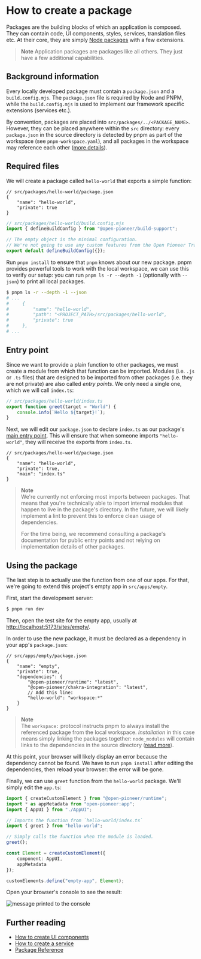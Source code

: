 # How to create a package

Packages are the building blocks of which an application is composed.
They can contain code, UI components, styles, services, translation files etc.
At their core, they are simply [Node packages](https://nodejs.org/api/packages.html) with a few extensions.

> **Note**
> Application packages are packages like all others.
> They just have a few additional capabilities.

## Background information

Every locally developed package must contain a `package.json` and a `build.config.mjs`.
The `package.json` file is required by Node and PNPM, while the `build.config.mjs` is used to implement our framework specific extensions (services etc.).

By convention, packages are placed into `src/packages/../<PACKAGE_NAME>`.
However, they can be placed anywhere within the `src` directory: every `package.json` in the source directory is detected by pnpm as part of the workspace (see `pnpm-workspace.yaml`),
and all packages in the workspace may reference each other ([more details](https://pnpm.io/workspaces)).

## Required files

We will create a package called `hello-world` that exports a simple function:

```jsonc
// src/packages/hello-world/package.json
{
    "name": "hello-world",
    "private": true
}
```

```js
// src/packages/hello-world/build.config.mjs
import { defineBuildConfig } from "@open-pioneer/build-support";

// The empty object is the minimal configuration.
// We're not going to use any custom features from the Open Pioneer Trails framework for now.
export default defineBuildConfig({});
```

Run `pnpm install` to ensure that `pnpm` knows about our new package.
pnpm provides powerful tools to work with the local workspace, we can use this to verify our setup:
you can run `pnpm ls -r --depth -1` (optionally with `--json`) to print all local packages.

```bash
$ pnpm ls -r --depth -1 --json
# ...
#     {
#         "name": "hello-world",
#         "path": "<PROJECT_PATH>/src/packages/hello-world",
#         "private": true
#     },
# ...
```

## Entry point

Since we want to provide a plain function to other packages, we must create a module from which that function can be imported.
Modules (i.e. `.js` or `.ts` files) that are designed to be imported from other packages (i.e. they are not private) are also called _entry points_.
We only need a single one, which we will call `index.ts`:

```ts
// src/packages/hello-world/index.ts
export function greet(target = "World") {
    console.info(`Hello ${target}!`);
}
```

Next, we will edit our `package.json` to declare `index.ts` as our package's [main entry point](https://docs.npmjs.com/cli/v9/configuring-npm/package-json#main).
This will ensure that when someone imports `"hello-world"`, they will receive the exports from `index.ts`.

```jsonc
// src/packages/hello-world/package.json
{
    "name": "hello-world",
    "private": true,
    "main": "index.ts"
}
```

> **Note**  
> We're currently not enforcing most imports between packages.
> That means that you're technically able to import internal modules that happen to live in the package's directory.
> In the future, we will likely implement a lint to prevent this to enforce clean usage of dependencies.
>
> For the time being, we recommend consulting a package's documentation for public entry points
> and not relying on implementation details of other packages.

## Using the package

The last step is to actually use the function from one of our apps.
For that, we're going to extend this project's empty app in `src/apps/empty`.

First, start the development server:

```bash
$ pnpm run dev
```

Then, open the test site for the empty app, usually at <http://localhost:5173/sites/empty/>.

In order to use the new package, it must be declared as a dependency in your app's `package.json`:

```jsonc
// src/apps/empty/package.json
{
    "name": "empty",
    "private": true,
    "dependencies": {
        "@open-pioneer/runtime": "latest",
        "@open-pioneer/chakra-integration": "latest",
        // Add this line:
        "hello-world": "workspace:*"
    }
}
```

> **Note**  
> The `workspace:` protocol instructs pnpm to always install the referenced package from the local workspace.
> _Installation_ in this case means simply linking the packages together: `node_modules` will contain links to the dependencies in the source directory ([read more](https://pnpm.io/workspaces#workspace-protocol-workspace)).

At this point, your browser will likely display an error because the dependency cannot be found.
We have to run `pnpm install` after editing the dependencies, then reload your browser: the error will be gone.

Finally, we can use `greet` function from the `hello-world` package.
We'll simply edit the `app.ts`:

```ts
import { createCustomElement } from "@open-pioneer/runtime";
import * as appMetadata from "open-pioneer:app";
import { AppUI } from "./AppUI";

// Imports the function from `hello-world/index.ts`
import { greet } from "hello-world";

// Simply calls the function when the module is loaded.
greet();

const Element = createCustomElement({
    component: AppUI,
    appMetadata
});

customElements.define("empty-app", Element);
```

Open your browser's console to see the result:

![message printed to the console](./HowToCreateAPackage_Console.png)

## Further reading

- [How to create UI components](./HowToCreateUiComponents.md)
- [How to create a service](./HowToCreateAService.md)
- [Package Reference](../reference/Package.md)
